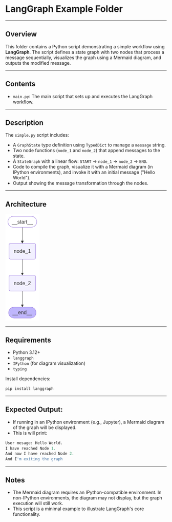 # LangGraph Example Folder

---

## Overview
This folder contains a Python script demonstrating a simple workflow using **LangGraph**. The script defines a state graph with two nodes that process a message sequentially, visualizes the graph using a Mermaid diagram, and outputs the modified message.

---

## Contents
- `main.py`: The main script that sets up and executes the LangGraph workflow.

---

## Description
The `simple.py` script includes:
- A `GraphState` type definition using `TypedDict` to manage a `message` string.
- Two node functions (`node_1` and `node_2`) that append messages to the state.
- A `StateGraph` with a linear flow: `START` → `node_1` → `node_2` → `END`.
- Code to compile the graph, visualize it with a Mermaid diagram (in IPython environments), and invoke it with an initial message ("Hello World").
- Output showing the message transformation through the nodes.

---

## Architecture
![Graph design](images/graph.png)

---

## Requirements
- Python 3.12+
- `langgraph`
- `IPython` (for diagram visualization)
- `typing`

Install dependencies:
```bash
pip install langgraph
```

---

## Expected Output:
- If running in an IPython environment (e.g., Jupyter), a Mermaid diagram of the graph will be displayed.
- This is will print:
```python 
User mesage: Hello World.
I have reached Node 1.
And now I have reached Node 2.
And I'm exiting the graph
```

---

## Notes
- The Mermaid diagram requires an IPython-compatible environment. In non-IPython environments, the diagram may not display, but the graph execution will still work.
- This script is a minimal example to illustrate LangGraph's core functionality.